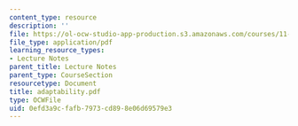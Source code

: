 ```yaml
---
content_type: resource
description: ''
file: https://ol-ocw-studio-app-production.s3.amazonaws.com/courses/11-204-planning-communications-and-digital-media-fall-2004/0efd3a9cfafb7973cd898e06d69579e3_adaptability.pdf
file_type: application/pdf
learning_resource_types:
- Lecture Notes
parent_title: Lecture Notes
parent_type: CourseSection
resourcetype: Document
title: adaptability.pdf
type: OCWFile
uid: 0efd3a9c-fafb-7973-cd89-8e06d69579e3
---
```

